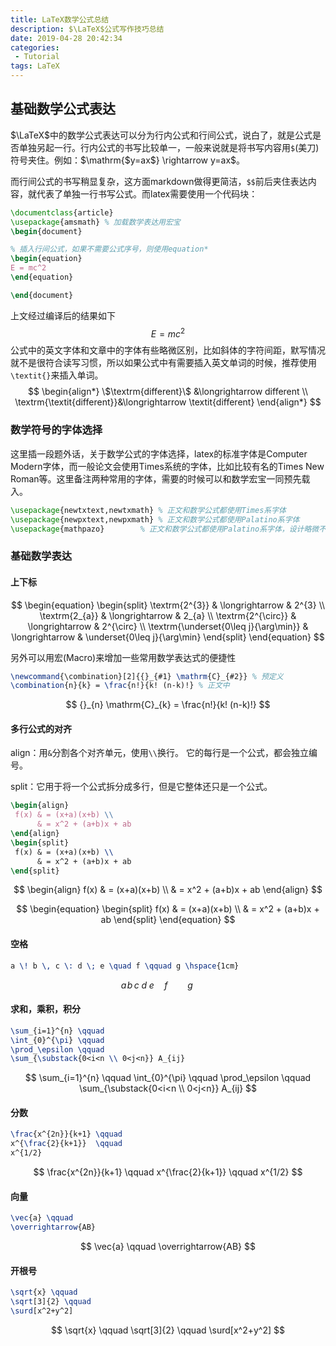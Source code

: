 ```yaml
---
title: LaTeX数学公式总结
description: $\LaTeX$公式写作技巧总结
date: 2019-04-28 20:42:34
categories:
 - Tutorial
tags: LaTeX
---
```


## 基础数学公式表达

$\LaTeX$中的数学公式表达可以分为行内公式和行间公式，说白了，就是公式是否单独另起一行。行内公式的书写比较单一，一般来说就是将书写内容用`$`(美刀)符号夹住。例如：$\mathrm{$y=ax$} \rightarrow y=ax$。

而行间公式的书写稍显复杂，这方面markdown做得更简洁，`$$`前后夹住表达内容，就代表了单独一行书写公式。而latex需要使用一个代码块：

```latex
\documentclass{article}
\usepackage{amsmath} % 加载数学表达用宏宝
\begin{document}

% 插入行间公式，如果不需要公式序号，则使用equation*
\begin{equation}
E = mc^2
\end{equation}

\end{document}
```

上文经过编译后的结果如下
$$
E=mc^2
$$
公式中的英文字体和文章中的字体有些略微区别，比如斜体的字符间距，默写情况就不是很符合读写习惯，所以如果公式中有需要插入英文单词的时候，推荐使用`\textit{}`来插入单词。
$$
\begin{align*}
\$\textrm{different}\$ &\longrightarrow different \\
\textrm{\textit{different}}&\longrightarrow \textit{different}
\end{align*}
$$

### 数学符号的字体选择

这里插一段题外话，关于数学公式的字体选择，latex的标准字体是Computer Modern字体，而一般论文会使用Times系统的字体，比如比较有名的Times New Roman等。这里备注两种常用的字体，需要的时候可以和数学宏宝一同预先载入。

``` latex
\usepackage{newtxtext,newtxmath} % 正文和数学公式都使用Times系字体
\usepackage{newpxtext,newpxmath} % 正文和数学公式都使用Palatino系字体
\usepackage{mathpazo}		 % 正文和数学公式都使用Palatino系字体，设计略微不同
```

### 基础数学表达

#### 上下标

$$
\begin{equation}
\begin{split}
\textrm{2^{3}} & \longrightarrow & 2^{3} \\
\textrm{2_{a}} & \longrightarrow & 2_{a} \\
\textrm{2^{\circ}} & \longrightarrow & 2^{\circ} \\
\textrm{\underset{0\leq j}{\arg\min}} & \longrightarrow & \underset{0\leq j}{\arg\min}
\end{split}
\end{equation}
$$

另外可以用宏(Macro)来增加一些常用数学表达式的便捷性

```latex
\newcommand{\combination}[2]{{}_{#1} \mathrm{C}_{#2}} % 预定义
\combination{n}{k} = \frac{n!}{k! (n-k)!} % 正文中
```

$$
{}_{n} \mathrm{C}_{k} = \frac{n!}{k! (n-k)!}
$$



#### 多行公式的对齐

align：用`&`分割各个对齐单元，使用`\\`换行。 它的每行是一个公式，都会独立编号。

split：它用于将一个公式拆分成多行，但是它整体还只是一个公式。

```latex
\begin{align}
 f(x) & = (x+a)(x+b) \\
      & = x^2 + (a+b)x + ab
\end{align}
\begin{split}
 f(x) & = (x+a)(x+b) \\
      & = x^2 + (a+b)x + ab
\end{split}
```

$$
\begin{align}
 f(x) & = (x+a)(x+b) \\
      & = x^2 + (a+b)x + ab
\end{align}
$$

$$
\begin{equation}
	\begin{split}
 	f(x) & = (x+a)(x+b) \\
      	 & = x^2 + (a+b)x + ab
	\end{split}
\end{equation}
$$

#### 空格

```latex
a \! b \, c \: d \; e \quad f \qquad g \hspace{1cm}
```

$$
a \! b \, c \: d \; e \quad f \qquad g \hspace{1cm}
$$

#### 求和，乘积，积分

```latex
\sum_{i=1}^{n} \qquad 
\int_{0}^{\pi} \qquad
\prod_\epsilon \qquad
\sum_{\substack{0<i<n \\ 0<j<n}} A_{ij}
```

$$
\sum_{i=1}^{n} \qquad 
\int_{0}^{\pi} \qquad
\prod_\epsilon \qquad
\sum_{\substack{0<i<n \\ 0<j<n}} A_{ij}
$$

#### 分数

```latex
\frac{x^{2n}}{k+1} \qquad
x^{\frac{2}{k+1}}  \qquad
x^{1/2}
```

$$
\frac{x^{2n}}{k+1} \qquad
x^{\frac{2}{k+1}}  \qquad
x^{1/2}
$$

#### 向量

```latex
\vec{a} \qquad
\overrightarrow{AB}
```

$$
\vec{a} \qquad
\overrightarrow{AB}
$$

#### 开根号

```latex
\sqrt{x} \qquad
\sqrt[3]{2} \qquad
\surd[x^2+y^2]
```

$$
\sqrt{x} \qquad
\sqrt[3]{2} \qquad
\surd[x^2+y^2]
$$

